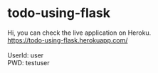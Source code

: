 # todo-using-flask

Hi, you can check the live application on Heroku.</br>
https://todo-using-flask.herokuapp.com/</br></br>
UserId: user</br>
PWD: testuser
